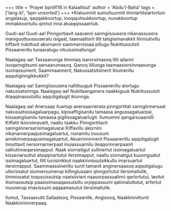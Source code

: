 +++
title = 'Prayer bpn9116 in Kalaallisut'
author = 'Abdu'l-Bahá'
tags = ['lang-kl', 'bpn-unsorted']
+++
*Kialuunniit sumulluunniit ilinniartitsiartorluni angalasup, qaqqakkoortup, inoqajuitsukkoortup, nunakkoortup immakkoortullu qinnut inna atuaqqissaarliuk.

Guuti-aa! Guuti-aa! Pinngortiavit saavanni sanngiissusera nikanassusera maniguuttuussuseralu isigaat, taamaattorli Illit tatigisimavakkit Ilinniutivillu kiffavit nukittuut akornanni siammarnissaa pillugu Nukittussutsit Pissaanerillu tunaaralugu nikuissimallunga!

Naalagaq-aa! Tassaavunga timmiaq isarorsimasoq Illit qilanni isoqanngitsumi aarsaarumasoq. Qanoq ilillunga taamaasiorsinnaavunga Isumassuinerit, Saammaannerit, Nakussatsitsinerit Ikiuinerillu aqqutiginngikkukkit?

Naalagaq-aa! Sanngiissusera nallittuuguk Pissaanerillu atorlugu nakussatsinnga. Naalagaq-aa! Nukillaanganera naakkiguuk Nukittussutsit Ataqqinassutsillu aqqutigalugit ikiunnga.

Naalagaq-aa! Anersaap iluartup anersaarnerata pinngortitat sanngiinnersaat nakussatsissagaluarpagu, kipisaffigisanilu tamaasa angussagaluarpai, kissaatigisanilu tamaasa pigilissagaluarlugit. Ilumummi qangarsuaaniilli Kiffatit ikiorsimavatit, naallu taakku Pinngortitavit sanngiinnersarisimagaluarai Kiffavillu akornini nikanarnerpaajusimagaluartut, nunamilu inuusuni annikinnerpaajusimagaluartut, Akuerinninnerit Pissaanerillu aqqutigalugit Innuttavit nersornarnerpaat inuiassuarnilu ileqqorinnerpaanit salliutinneqarsimapput. Naak siornatigut sullinertut issimagaluartut kissaviarsuttut ataqqinartutut ilersimapput, naallu siornatigut kuunnguatut issimagaluartut, Illit tunisinikkut naakkinnissutsikkullu imarsuartut ilersimapput. Saammaassinerillu sunit tamanit anginersaasoq aqqutigalugu ullorissatut siunnersuinerup killingiusaani qinngortutut ilersimallutik, timmissatut toqusuissutsip naatsiiviani naasorpassualinni qarlortutut, løvitut ilisimassutsip paasisimasaqassutsillu orpippassuini qatimaluttutut, arfertut inuunerup imavissuini aqqaamasutut ilersimallutik.

Ilumut, Tassaavutit Sallaatsoq, Pissaanilik, Angisooq, Naakkinnittunit Naakkinninnerpaaq.
